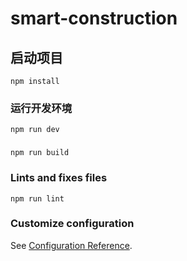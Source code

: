 # smart-construction

## 启动项目
```
npm install
```

### 运行开发环境
```
npm run dev
```

### 
```
npm run build
```

### Lints and fixes files
```
npm run lint
```

### Customize configuration
See [Configuration Reference](https://cli.vuejs.org/config/).
